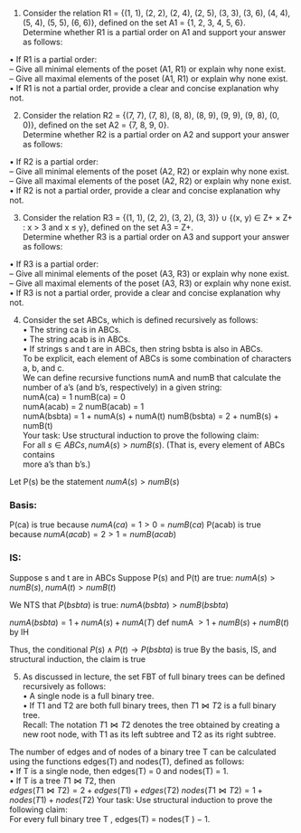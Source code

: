 1. Consider the relation R1 = {(1, 1), (2, 2), (2, 4), (2, 5), (3, 3), (3, 6), (4, 4), (5, 4), (5, 5), (6, 6)}, defined on the set A1 = {1, 2, 3, 4, 5, 6}.  
Determine whether R1 is a partial order on A1 and support your answer as follows:  

• If R1 is a partial order:  
– Give all minimal elements of the poset (A1, R1) or explain why none exist.  
– Give all maximal elements of the poset (A1, R1) or explain why none exist.  
• If R1 is not a partial order, provide a clear and concise explanation why not.  


2. Consider the relation R2 = {(7, 7), (7, 8), (8, 8), (8, 9), (9, 9), (9, 8), (0, 0)}, defined on the set  A2 = {7, 8, 9, 0}.  
Determine whether R2 is a partial order on A2 and support your answer as follows:  

• If R2 is a partial order:  
– Give all minimal elements of the poset (A2, R2) or explain why none exist.  
– Give all maximal elements of the poset (A2, R2) or explain why none exist.  
• If R2 is not a partial order, provide a clear and concise explanation why not.  

3. Consider the relation R3 = {(1, 1), (2, 2), (3, 2), (3, 3)} ∪ {(x, y) ∈ Z+ × Z+ : x > 3 and x ≤ y},  defined on the set A3 = Z+.  
Determine whether R3 is a partial order on A3 and support your answer as follows:  

• If R3 is a partial order:  
– Give all minimal elements of the poset (A3, R3) or explain why none exist.  
– Give all maximal elements of the poset (A3, R3) or explain why none exist.  
• If R3 is not a partial order, provide a clear and concise explanation why not.  

4. Consider the set ABCs, which is defined recursively as follows:  
• The string ca is in ABCs.  
• The string acab is in ABCs.  
• If strings s and t are in ABCs, then string bsbta is also in ABCs.  
To be explicit, each element of ABCs is some combination of characters a, b, and c.  
We can define recursive functions numA and numB that calculate the number of a’s (and b’s, respectively) in a given string:  
numA(ca) = 1 numB(ca) = 0  
numA(acab) = 2 numB(acab) = 1  
numA(bsbta) = 1 + numA(s) + numA(t) numB(bsbta) = 2 + numB(s) + numB(t)  
Your task: Use structural induction to prove the following claim:  
For all $s ∈ ABCs, numA(s) > numB(s)$. (That is, every element of ABCs contains  
more a’s than b’s.)  

Let P(s) be the statement $numA(s) > numB(s)$
### Basis:
P(ca) is true because $numA(ca) = 1 > 0 = numB(ca)$
P(acab) is true because $numA(acab) = 2 > 1 = numB(acab)$

### IS:
Suppose s and t are in ABCs
Suppose P(s) and P(t) are true: $numA(s) > numB(s)$, $numA(t) > numB(t)$

We NTS that $P(bsbta)$ is true: $numA(bsbta) > numB(bsbta)$

  $numA(bsbta) = 1 + numA(s) + numA(T)$ def numA
		    $> 1+numB(s) + numB(t)$ by IH


Thus, the conditional $P(s) \land P(t) \to P(bsbta)$ is true
By the basis, IS, and structural induction, the claim is true

5. As discussed in lecture, the set FBT of full binary trees can be defined recursively as follows:  
• A single node is a full binary tree.  
• If T1 and T2 are both full binary trees, then $T1 \bowtie T2$ is a full binary tree.  
Recall: The notation $T1 \bowtie T2$ denotes the tree obtained by creating a new root node, with T1 as its left subtree and T2 as its right subtree.  

The number of edges and of nodes of a binary tree T can be calculated using the functions  edges(T) and nodes(T), defined as follows:  
• If T is a single node, then edges(T)  = 0 and nodes(T) = 1.  
• If T is a tree $T1 \bowtie T2$, then  
$edges(T1 \bowtie T2) = 2 + edges(T1) + edges(T2)$ $nodes(T1 \bowtie T2) = 1 + nodes(T1) + nodes(T2)$
Your task: Use structural induction to prove the following claim:  
For every full binary tree T , edges(T) = nodes(T ) − 1.  